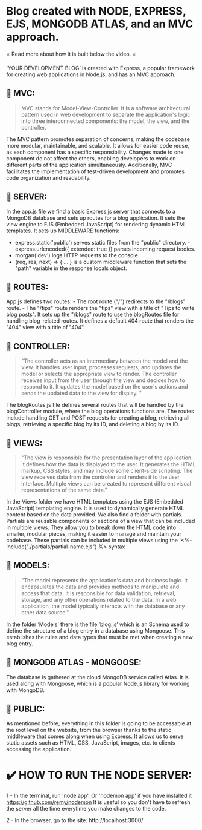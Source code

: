 # Blog created with NODE, EXPRESS, EJS, MONGODB ATLAS, and an MVC approach. 
⭐ Read more about how it is built below the video. ⭐


'YOUR DEVELOPMENT BLOG’ is created with Express, a popular framework for creating web applications in Node.js, and has an MVC approach.

## 🔹 MVC:

>MVC stands for Model-View-Controller. It is a software architectural pattern used in web development to separate the application's logic into three interconnected components: the model, the view, and the controller.

The MVC pattern promotes separation of concerns, making the codebase more modular, maintainable, and scalable. It allows for easier code reuse, as each component has a specific responsibility. Changes made to one component do not affect the others, enabling developers to work on different parts of the application simultaneously. Additionally, MVC facilitates the implementation of test-driven development and promotes code organization and readability.

## 🔹 SERVER:

In the app.js file we find a basic Express.js server that connects to a MongoDB database and sets up routes for a blog application. It sets the view engine to EJS (Embedded JavaScript) for rendering dynamic HTML templates. It sets up MIDDLEWARE functions:

- express.static('public') serves static files from the "public" directory. - express.urlencoded({ extended: true }) parses incoming request bodies.
- morgan('dev') logs HTTP requests to the console.
- (req, res, next) => { ... } is a custom middleware function that sets the "path" variable in the response locals object.

## 🔹 ROUTES:

App.js defines two routes: - The root route ("/") redirects to the "/blogs" route. - The "/tips" route renders the "tips" view with a title of "Tips to write blog posts". It sets up the "/blogs" route to use the blogRoutes file for handling blog-related routes. It defines a default 404 route that renders the "404" view with a title of "404".

## 🔹 CONTROLLER:

>"The controller acts as an intermediary between the model and the view. It handles user input, processes requests, and updates the model or selects the appropriate view to render. The controller receives input from the user through the view and decides how to respond to it. It updates the model based on the user's actions and sends the updated data to the view for display. "

The blogRoutes.js file defines several routes that will be handled by the blogController module, where the blog operations functions are. The routes include handling GET and POST requests for creating a blog, retrieving all blogs, retrieving a specific blog by its ID, and deleting a blog by its ID.

## 🔹 VIEWS:

>"The view is responsible for the presentation layer of the application. It defines how the data is displayed to the user. It generates the HTML markup, CSS styles, and may include some client-side scripting. The view receives data from the controller and renders it to the user interface. Multiple views can be created to represent different visual representations of the same data."

In the Views folder we have HTML templates using the EJS (Embedded JavaScript) templating engine. It is used to dynamically generate HTML content based on the data provided.
We also find a folder with partials. Partials are reusable components or sections of a view that can be included in multiple views. They allow you to break down the HTML code into smaller, modular pieces, making it easier to manage and maintain your codebase. These partials can be included in multiple views using the `<%- include("./partials/partial-name.ejs") %> syntax

## 🔹 MODELS:

>"The model represents the application's data and business logic. It encapsulates the data and provides methods to manipulate and access that data. It is responsible for data validation, retrieval, storage, and any other operations related to the data. In a web application, the model typically interacts with the database or any other data source."

In the folder ‘Models’ there is the file ‘blog.js’ which is an Schema used to define the structure of a blog entry in a database using Mongoose. This establishes the rules and data types that must be met when creating a new blog entry.

## 🔹 MONGODB ATLAS - MONGOOSE:

The database is gathered at the cloud MongoDB service called Atlas. It is used along with Mongoose, which is a popular Node.js library for working with MongoDB.

## 🔹 PUBLIC:

As mentioned before, everything in this folder is going to be accessable at the root level on the website, from the browser thanks to the static middleware that comes along when using Express. It allows us to serve static assets such as HTML, CSS, JavaScript, images, etc. to clients accessing the application.


# ✔️ HOW TO RUN THE NODE SERVER:

1 - In the terminal, run 'node app'. Or 'nodemon app' if you have installed it https://github.com/remy/nodemon It is useful so you don't have to refresh the server all the time everytime you make changes to the code.

2 - In the browser, go to the site: http://localhost:3000/
